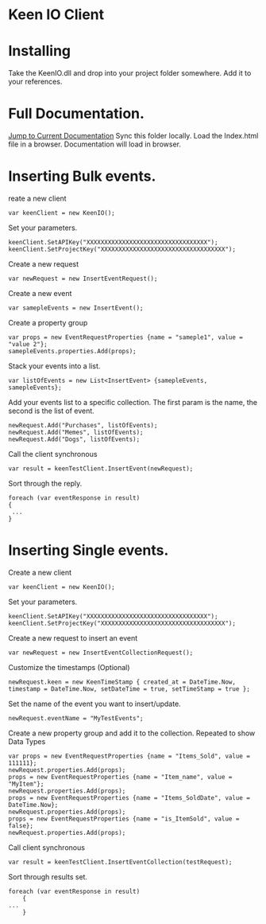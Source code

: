 # Keen IO Client
Installing
======================================
Take the KeenIO.dll and drop into your project folder somewhere.
Add it to your references.

Full Documentation.
======================================
[Jump to Current Documentation](https://github.com/firebellys/KeenIO-DotNet/tree/Dev/Documentation/Help)
Sync this folder locally.
Load the Index.html file in a browser.
Documentation will load in browser.

Inserting Bulk events.
======================================
reate a new client 

    var keenClient = new KeenIO();

Set your parameters.

    keenClient.SetAPIKey("XXXXXXXXXXXXXXXXXXXXXXXXXXXXXXXXXX");
    keenClient.SetProjectKey("XXXXXXXXXXXXXXXXXXXXXXXXXXXXXXXXXXX");

Create a new request

    var newRequest = new InsertEventRequest();

Create a new event

    var samepleEvents = new InsertEvent();

Create a property group

    var props = new EventRequestProperties {name = "sameple1", value = "value 2"};
    samepleEvents.properties.Add(props);

Stack your events into a list.

    var listOfEvents = new List<InsertEvent> {samepleEvents, samepleEvents};

Add your events list to a specific collection. The first param is the name, the second is the list of event.

    newRequest.Add("Purchases", listOfEvents);
    newRequest.Add("Memes", listOfEvents);
    newRequest.Add("Dogs", listOfEvents);

Call the client synchronous

    var result = keenTestClient.InsertEvent(newRequest);

Sort through the reply.

    foreach (var eventResponse in result)
    {
     ...
    }


Inserting Single events.
======================================
Create a new client 

    var keenClient = new KeenIO();

Set your parameters.

    keenClient.SetAPIKey("XXXXXXXXXXXXXXXXXXXXXXXXXXXXXXXXXX");
    keenClient.SetProjectKey("XXXXXXXXXXXXXXXXXXXXXXXXXXXXXXXXXXX");

Create a new request to insert an event

    var newRequest = new InsertEventCollectionRequest();

Customize the timestamps (Optional)

    newRequest.keen = new KeenTimeStamp { created_at = DateTime.Now, timestamp = DateTime.Now, setDateTime = true, setTimeStamp = true };

Set the name of the event you want to insert/update.

    newRequest.eventName = "MyTestEvents";

Create a new property group and add it to the collection. Repeated to show Data Types
    
    var props = new EventRequestProperties {name = "Items_Sold", value = 111111};
    newRequest.properties.Add(props);
    props = new EventRequestProperties {name = "Item_name", value = "MyItem"};
    newRequest.properties.Add(props);
    props = new EventRequestProperties {name = "Items_SoldDate", value = DateTime.Now};
    newRequest.properties.Add(props);
    props = new EventRequestProperties {name = "is_ItemSold", value = false};
    newRequest.properties.Add(props);

Call client synchronous

    var result = keenTestClient.InsertEventCollection(testRequest);

Sort through results set.

    foreach (var eventResponse in result)
        {
    ...
        }
